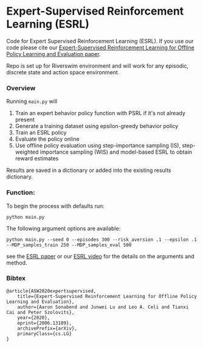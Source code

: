 # Expert-Supervised Reinforcement Learning (ESRL)

Code for Expert Supervised Reinforcement Learning (ESRL). If you use our code please cite our [Expert-Supervised Reinforcement Learning for Offline Policy Learning and Evaluation paper](https://arxiv.org/abs/2006.13189).

Repo is set up for Riverswim environment and will work for any episodic, discrete state and action space environment. 

### Overview

Running `main.py` will 

1) Train an expert behavior policy function with PSRL if it's not already present
2) Generate a training dataset using epsilon-greedy behavior policy
3) Train an ESRL policy
4) Evaluate the policy online 
5) Use offline policy evaluation using step-importance sampling (IS), step-weighted importance sampling (WIS) and model-based ESRL to obtain reward estimates

Results are saved in a dictionary or added into the existing results dictionary.

### Function:

To begin the process with defaults run:
```
python main.py
```
The following argument options are available:
```
python main.py --seed 0 --episodes 300 --risk_aversion .1 --epsilon .1 --MDP_samples_train 250 --MDP_samples_eval 500
```
see the [ESRL paper](https://arxiv.org/abs/2006.13189) or our [ESRL video](https://www.youtube.com/watch?v=2f9h1kjfdCM&t=12s) for the details on the arguments and method.

### Bibtex

```
@article{ASW2020expertsupervised,
    title={Expert-Supervised Reinforcement Learning for Offline Policy Learning and Evaluation},
    author={Aaron Sonabend and Junwei Lu and Leo A. Celi and Tianxi Cai and Peter Szolovits},
    year={2020},
    eprint={2006.13189},
    archivePrefix={arXiv},
    primaryClass={cs.LG}
}
```
